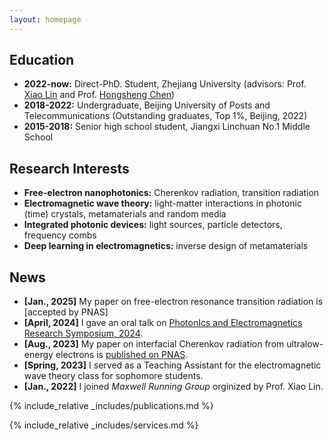 ```yaml
---
layout: homepage
---
```


## Education
- **2022-now:**  Direct-PhD. Student, Zhejiang University (advisors: Prof. [Xiao Lin](https://scholar.google.com/citations?user=DmHN_F8AAAAJ&hl=en&oi=ao) and Prof. [Hongsheng Chen](https://scholar.google.com/citations?user=w1p_Wf0AAAAJ&hl=zh-CN))
- **2018-2022:** Undergraduate, Beijing University of Posts and Telecommunications (Outstanding graduates, Top 1%, Beijing, 2022)
- **2015-2018:** Senior high school student, Jiangxi Linchuan No.1 Middle School

## Research Interests
- **Free-electron nanophotonics:** Cherenkov radiation, transition radiation
- **Electromagnetic wave theory:** light-matter interactions in photonic (time) crystals, metamaterials and random media
- **Integrated photonic devices:** light sources, particle detectors, frequency combs
- **Deep learning in electromagnetics:** inverse design of metamaterials
  
## News

- **[Jan., 2025]** My paper on free-electron resonance transition radiation is [accepted by PNAS]
- **[April, 2024]** I gave an oral talk on [PhotonIcs and Electromagnetics Research Symposium, 2024](https://cd2024.piers.org/).
- **[Aug., 2023]** My paper on interfacial Cherenkov radiation from ultralow-energy electrons is [published on PNAS](https://www.pnas.org/doi/10.1073/pnas.2306601120).
- **[Spring, 2023]** I served as a Teaching Assistant for the electromagnetic wave theory class for sophomore students.
- **[Jan., 2022]** I joined _Maxwell Running Group_ orginized by Prof. Xiao Lin.

{% include_relative _includes/publications.md %}

{% include_relative _includes/services.md %}
